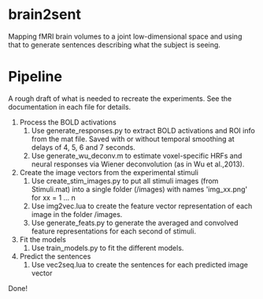 # brain2sent
Mapping fMRI brain volumes to a joint low-dimensional space and using that to generate sentences describing what the subject is seeing.

# Pipeline
A rough draft of what is needed to recreate the experiments. See the documentation in each file for details.

1. Process the BOLD activations
	1. Use generate_responses.py to extract BOLD activations and ROI info from the mat file. Saved with or without temporal smoothing at delays of 4, 5, 6 and 7 seconds.
	2. Use generate_wu_deconv.m to estimate voxel-specific HRFs and neural responses via Wiener deconvolution (as in Wu et al.,2013).
2. Create the image vectors from the experimental stimuli
	1. Use create_stim_images.py to put all stimuli images (from Stimuli.mat) into a single folder (/images) with names 'img_xx.png' for xx = 1 ... n
	2. Use img2vec.lua to create the feature vector representation of each image in the folder /images.
	3. Use generate_feats.py to generate the averaged and convolved feature representations for each second of stimuli.
3. Fit the models
	1. Use train_models.py to fit the different models.
4. Predict the sentences
	1. Use vec2seq.lua to create the sentences for each predicted image vector

Done!
